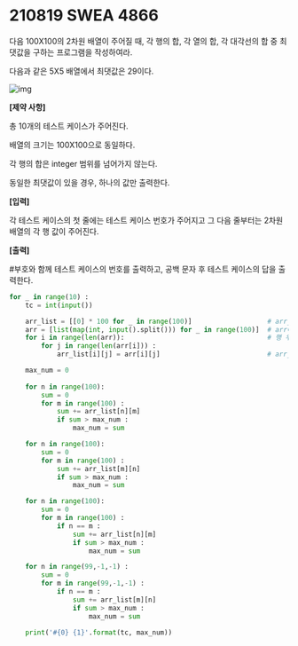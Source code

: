 # 210819 SWEA 4866

다음 100X100의 2차원 배열이 주어질 때, 각 행의 합, 각 열의 합, 각 대각선의 합 중 최댓값을 구하는 프로그램을 작성하여라.

다음과 같은 5X5 배열에서 최댓값은 29이다.

![img](https://swexpertacademy.com/main/common/fileDownload.do?downloadType=CKEditorImages&fileId=AV2XTaX6DVkBBASl)


**[제약 사항]**

총 10개의 테스트 케이스가 주어진다.

배열의 크기는 100X100으로 동일하다.

각 행의 합은 integer 범위를 넘어가지 않는다.

동일한 최댓값이 있을 경우, 하나의 값만 출력한다.

**[입력]**

각 테스트 케이스의 첫 줄에는 테스트 케이스 번호가 주어지고 그 다음 줄부터는 2차원 배열의 각 행 값이 주어진다.

**[출력]**

\#부호와 함께 테스트 케이스의 번호를 출력하고, 공백 문자 후 테스트 케이스의 답을 출력한다.



```PYTHON
for _ in range(10) :
    tc = int(input())

    arr_list = [[0] * 100 for _ in range(100)]                   # arr_list라는 빈 리스트를 개수만큼 만들어 줌
    arr = [list(map(int, input().split())) for _ in range(100)]  # arr에 100개의 input을 받기
    for i in range(len(arr)):                                    # 행 우선 순회를 통해서
        for j in range(len(arr[i])) :
            arr_list[i][j] = arr[i][j]                           # arr_list를 생성해주기

    max_num = 0
    
    for n in range(100):
        sum = 0
        for m in range(100) :
            sum += arr_list[n][m]
            if sum > max_num :
                max_num = sum

    for n in range(100):
        sum = 0
        for m in range(100) :
            sum += arr_list[m][n]
            if sum > max_num :
                max_num = sum

    for n in range(100):
        sum = 0
        for m in range(100) :
            if n == m :
                sum += arr_list[n][m]
                if sum > max_num :
                    max_num = sum

    for n in range(99,-1,-1) :
        sum = 0
        for m in range(99,-1,-1) :
            if n == m :
                sum += arr_list[m][n]
                if sum > max_num :
                    max_num = sum

    print('#{0} {1}'.format(tc, max_num))
```